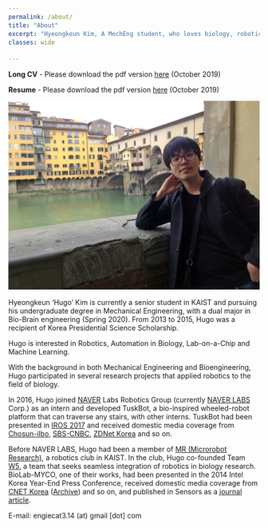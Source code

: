 ```yaml
---
permalink: /about/
title: "About"
excerpt: "Hyeongkeun Kim, A MechEng student, who loves biology, robotics, and merging them for the better."
classes: wide

---
```

**Long CV** - Please download the pdf version [here](/assets/CV2_HKim.pdf) (October 2019)

**Resume** - Please download the pdf version [here](/assets/Resume_HKim.pdf) (October 2019)

![times in florence](/assets/images/about_splash.jpg)

Hyeongkeun ‘Hugo’ Kim is currently a senior student in KAIST and pursuing his undergraduate degree in Mechanical Engineering, with a dual major in Bio-Brain engineering (Spring 2020). From 2013 to 2015, Hugo was a recipient of Korea Presidential Science Scholarship. 

Hugo is interested in Robotics, Automation in Biology, Lab-on-a-Chip and Machine Learning.

With the background in both Mechanical Engineering and Bioengineering, Hugo participated in several research projects that applied robotics to the field of biology. 

In 2016, Hugo joined [NAVER](https://www.navercorp.com/en/index.nhn) Labs Robotics Group (currently [NAVER LABS](https://www.naverlabs.com/en/) Corp.) as an intern and developed TuskBot, a bio-inspired wheeled-robot platform that can traverse any stairs, with other interns. TuskBot had been presented in [IROS 2017](https://ieeexplore.ieee.org/document/8206614/) and received domestic media coverage from [Chosun-ilbo](http://biz.chosun.com/site/data/html_dir/2017/06/25/2017062501522.html), [SBS-CNBC](http://sbscnbc.sbs.co.kr/read.jsp?pmArticleId=10000878098), [ZDNet Korea](http://www.zdnet.co.kr/news/news_view.asp?artice_id=20171016113135) and so on.

Before NAVER LABS, Hugo had been a member of [MR (Microrobot Research)](https://mr.kaist.ac.kr), a robotics club in KAIST. In the club, Hugo co-founded Team [W5](https://mr.kaist.ac.kr/w5.html), a team that seeks seamless integration of robotics in biology research. BioLab-MYCO, one of their works, had been presented in the 2014 Intel Korea Year-End Press Conference, received domestic media coverage from [CNET Korea](https://www.cnet.co.kr/view/123762) ([Archive](http://web.archive.org/web/20150726172013/https://www.cnet.co.kr/view/123762)) and so on, and published in Sensors as a [journal article](https://doi.org/10.3390/s16060942). 

E-mail: engiecat3.14 (at) gmail [dot] com